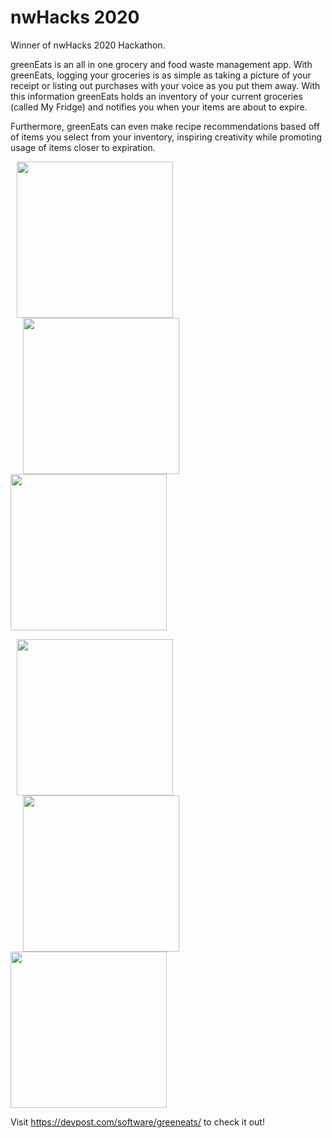 # nwHacks 2020
Winner of nwHacks 2020 Hackathon.

greenEats is an all in one grocery and food waste management app. With greenEats, logging your groceries is as simple as taking a picture of your receipt or listing out purchases with your voice as you put them away. With this information greenEats holds an inventory of your current groceries (called My Fridge) and notifies you when your items are about to expire. 

Furthermore, greenEats can even make recipe recommendations based off of items you select from your inventory, inspiring creativity while promoting usage of items closer to expiration.

<p float="center">
  <img src="https://challengepost-s3-challengepost.netdna-ssl.com/photos/production/software_photos/000/909/198/datas/original.png"   width="250" hspace="10"/>
  <img src="https://challengepost-s3-challengepost.netdna-ssl.com/photos/production/software_photos/000/909/200/datas/gallery.jpg"   width="250" hspace="20" /> 
  <img src="https://challengepost-s3-challengepost.netdna-ssl.com/photos/production/software_photos/000/909/197/datas/gallery.jpg"  width="250" />
  
</p>
<p float="left">
 <img src="https://challengepost-s3-challengepost.netdna-ssl.com/photos/production/software_photos/000/909/257/datas/gallery.jpg" 
      width="250" hspace="10"/> 
  <img src="https://challengepost-s3-challengepost.netdna-ssl.com/photos/production/software_photos/000/909/199/datas/gallery.jpg" 
 width="250" hspace="20"/>
  <img src="https://challengepost-s3-challengepost.netdna-ssl.com/photos/production/software_photos/000/909/294/datas/gallery.jpg"  width="250" />
  </p>


Visit https://devpost.com/software/greeneats/ to check it out!
